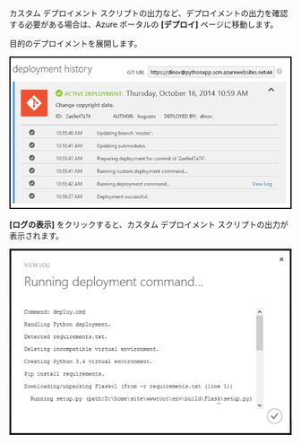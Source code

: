 ﻿カスタム デプロイメント スクリプトの出力など、デプロイメントの出力を確認する必要がある場合は、Azure ポータルの **[デプロイ]** ページに移動します。

目的のデプロイメントを展開します。

![](./media/web-sites-python-troubleshoot-deployment/portal-deployment-history.png)

**[ログの表示]** をクリックすると、カスタム デプロイメント スクリプトの出力が表示されます。

![](./media/web-sites-python-troubleshoot-deployment/portal-deployment-log.png)

<!--HONumber=42-->

